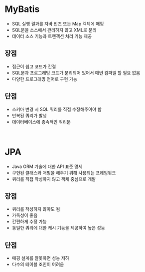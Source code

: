 # MyBatis
- SQL 실행 결과를 자바 빈즈 또는 Map 객체에 매핑
- SQL문을 소스에서 관리하지 않고 XML로 분리
- 데이터 소스 기능과 트랜잭션 처리 기능 제공

## 장점
- 접근이 쉽고 코드가 간결
- SQL문과 프로그래밍 코드가 분리되어 있어서 매번 컴파일 할 필요 없음
- 다양한 프로그래밍 언어로 구현 가능

## 단점
- 스키마 변경 시 SQL 쿼리를 직접 수정해주어야 함
- 반복된 쿼리가 발생
- 데이터베이스에 종속적인 쿼리문

<br>

# JPA
- Java ORM 기술에 대한 API 표준 명세
- 구현된 클래스와 매핑을 해주기 위해 사용되는 프레임워크
- 쿼리를 직접 작성하지 않고 객체 중심으로 개발

## 장점
- 쿼리를 작성하지 않아도 됨
- 가독성이 좋음
- 간편하게 수정 가능
- 동일한 쿼리에 대한 캐시 기능을 제공하여 높은 성능

## 단점
- 매핑 설계를 잘못하면 성능 저하
- 다수의 테이블 조인이 어려움
